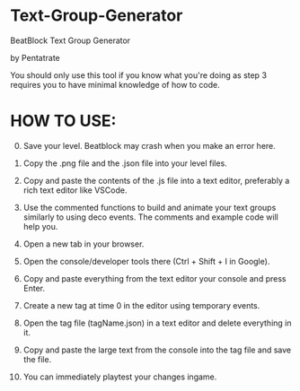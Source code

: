 # Text-Group-Generator
BeatBlock Text Group Generator

by Pentatrate

You should only use this tool if you know what you're doing as step 3 requires you to have minimal knowledge of how to code.

# HOW TO USE:
0. Save your level. Beatblock may crash when you make an error here.


1. Copy the .png file and the .json file into your level files.


2. Copy and paste the contents of the .js file into a text editor, preferably a rich text editor like VSCode.
3. Use the commented functions to build and animate your text groups similarly to using deco events.
	The comments and example code will help you.


4. Open a new tab in your browser.
5. Open the console/developer tools there (Ctrl + Shift + I in Google).
6. Copy and paste everything from the text editor your console and press Enter.


7. Create a new tag at time 0 in the editor using temporary events.
8. Open the tag file (tagName.json) in a text editor and delete everything in it.
9. Copy and paste the large text from the console into the tag file and save the file.
10. You can immediately playtest your changes ingame.
